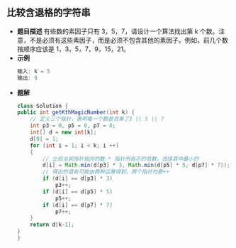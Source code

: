 ## 比较含退格的字符串
* **题目描述**
有些数的素因子只有 3，5，7，请设计一个算法找出第 k 个数。注意，不是必须有这些素因子，而是必须不包含其他的素因子。例如，前几个数按顺序应该是 1，3，5，7，9，15，21。
* **示例**
    ```java
    输入: k = 5
    输出: 9
    ```
* **题解**
    ```java
    class Solution {
    public int getKthMagicNumber(int k) {
        // 定义三个指针，表明每一个数是否乘了3 || 5 || 7
        int p3 = 0, p5 = 0, p7 = 0;
        int[] d = new int[k];
        d[0] = 1;
        for (int i = 1; i < k; i ++) 
        {
            // 比较当前指针指向的数 * 指针所指示的倍数，选择其中最小的
            d[i] = Math.min(d[p3] * 3, Math.min(d[p5] * 5, d[p7] * 7));
            // 得出的值有可能由两种运算得到，两个指针均要++
            if (d[i] == d[p3] * 3)
                p3++;
            if (d[i] == d[p5] * 5)
                p5++;
            if (d[i] == d[p7] * 7)
                p7++;
        }
        return d[k-1];
    }
    }
    ```